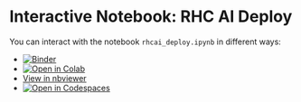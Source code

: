 # Interactive Notebook: RHC AI Deploy

You can interact with the notebook `rhcai_deploy.ipynb` in different ways:

- [![Binder](https://mybinder.org/badge_logo.svg)](https://mybinder.org/v2/gh/rrbanda/documentation/nb?filepath=notebooks/rhcai_deploy.ipynb)
- [![Open in Colab](https://colab.research.google.com/assets/colab-badge.svg)](https://colab.research.google.com/github/rrbanda/documentation/blob/nb/notebooks/rhcai_deploy.ipynb)
- [View in nbviewer](https://nbviewer.jupyter.org/github/rrbanda/documentation/blob/nb/notebooks/rhcai_deploy.ipynb)
- [![Open in Codespaces](https://github.com/codespaces/badge.svg)](https://github.com/codespaces/new?repository=rrbanda/documentation)
